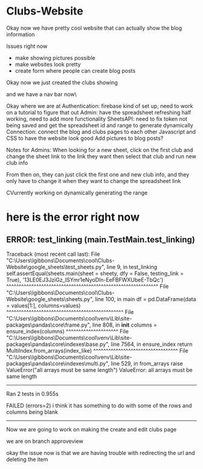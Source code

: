 # Clubs-Website

Okay now we have pretty cool website that can actually show the blog information

Issues right now
- make showing pictures possible
- make websites look pretty
- create form where people can create blog posts

Okay now we just created the clubs showing

and we have a nav bar now\


Okay where we are at
Authentication: firebase kind of set up, need to work on a tutorial to figure that out
Admin: have the spreadsheet refreshing half working, need to add more functionality
SheetsAPI: need to fix token not being saved and get the spreadsheet id and range to generate dynamically
Connection: connect the blog and clubs pages to each other
Javascript and CSS to have the website look good
Add pictures to blog posts?



Notes for Admins:
When looking for a new sheet, click on the first club and change the sheet link to the link they want
then select that club and run new club info

From then on, they can just click the first one and new club info, and they only have to change it when they want to change the spreadsheet link



CVurrently working on dynamically generating the range

here is the error right now
======================================================================
ERROR: test_linking (__main__.TestMain.test_linking)
----------------------------------------------------------------------
Traceback (most recent call last):
  File "C:\Users\lgibbons\Documents\cool\Clubs-Website\google_sheets\test_sheets.py", line 9, in test_linking
    self.assertEqual(sheets.main(sheet = sheety, dfy = False, testing_link = True), '13LE0EJ3JziGz_ISYmr1eNyoDln-EeFBFWXUbeE-TbQc')
                     ^^^^^^^^^^^^^^^^^^^^^^^^^^^^^^^^^^^^^^^^^^^^^^^^^^^^^^^^^^^^^
  File "C:\Users\lgibbons\Documents\cool\Clubs-Website\google_sheets\sheets.py", line 100, in main
    df = pd.DataFrame(data = values[1:], columns=values)
         ^^^^^^^^^^^^^^^^^^^^^^^^^^^^^^^^^^^^^^^^^^^^^^^
  File "C:\Users\lgibbons\Documents\cool\venv\Lib\site-packages\pandas\core\frame.py", line 808, in __init__
    columns = ensure_index(columns)
              ^^^^^^^^^^^^^^^^^^^^^
  File "C:\Users\lgibbons\Documents\cool\venv\Lib\site-packages\pandas\core\indexes\base.py", line 7564, in ensure_index
    return MultiIndex.from_arrays(index_like)
           ^^^^^^^^^^^^^^^^^^^^^^^^^^^^^^^^^^
  File "C:\Users\lgibbons\Documents\cool\venv\Lib\site-packages\pandas\core\indexes\multi.py", 
line 529, in from_arrays
    raise ValueError("all arrays must be same length")
ValueError: all arrays must be same length

----------------------------------------------------------------------
Ran 2 tests in 0.955s

FAILED (errors=2)
i think it has something to do with some of the rows and columns being blank




-----------------------------

Now we are going to work on making the create and edit clubs page




we are on branch approveview


okay the issue now is that we are having trouble with redirecting the url and deleting the item